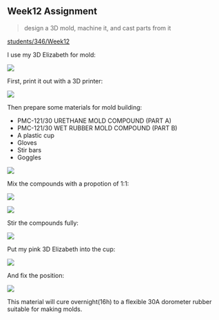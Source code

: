 ## Week12 Assignment

> design a 3D mold, machine it, and cast parts from it

[students/346/Week12](http://archive.fabacademy.org/archives/2016/fablabbcn2016/students/346/Week12.htm)

I use my 3D Elizabeth for mold:

![](http://7xjpra.com1.z0.glb.clouddn.com/stlElizabeth.png)

First, print it out with a 3D printer:

![](http://7xjpra.com1.z0.glb.clouddn.com/WeChat_1463817901.jpeg)

Then prepare some materials for mold building:

- PMC-121/30 URETHANE MOLD COMPOUND (PART A)
- PMC-121/30 WET RUBBER MOLD COMPOUND (PART B)
- A plastic cup
- Gloves
- Stir bars
- Goggles

![](http://7xjpra.com1.z0.glb.clouddn.com/WeChat_1463817904.jpeg)

Mix the compounds with a propotion of 1:1:

![](http://7xjpra.com1.z0.glb.clouddn.com/WeChat_1463817910.jpeg)

![](http://7xjpra.com1.z0.glb.clouddn.com/WeChat_1463818811.jpeg)

Stir the compounds fully:

![](http://7xjpra.com1.z0.glb.clouddn.com/WeChat_1463817913.jpeg)

Put my pink 3D Elizabeth into the cup:

![](http://7xjpra.com1.z0.glb.clouddn.com/WeChat_1463817915.jpeg)

And fix the position:

![](http://7xjpra.com1.z0.glb.clouddn.com/WeChat_1463817918.jpeg)

This material will cure overnight(16h) to a flexible 30A dorometer rubber suitable for making molds.





	